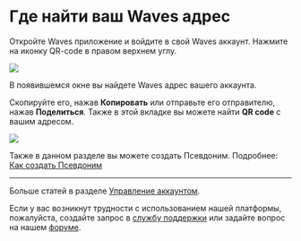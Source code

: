 # Где найти ваш Waves адрес

Откройте Waves приложение и войдите в свой Waves аккаунт.
Нажмите на иконку QR-code в правом верхнем углу.

![](/waves-client/mobile-apps/_assets/waves_address_01.png)

В появившемся окне вы найдете Waves адрес вашего аккаунта.

Скопируйте его, нажав **Копировать** или отправьте его отправителю, нажав **Поделиться**. Также в этой вкладке вы можете найти **QR code** с вашим адресом.

![](/waves-client/mobile-apps/_assets/waves_address_02.png)

Также в данном разделе вы можете создать Псевдоним. Подробнее: [Как создать Псевдоним](/waves-client/mobile-apps/iOS/account-managment/creating-an-alias.md)

___

Больше статей в разделе [Управление аккаунтом](/waves-client/mobile-apps/iOS/account-management.md).

Если у вас возникнут трудности с использованием нашей платформы, пожалуйста, создайте запрос в [службу поддержки](https://support.wavesplatform.com/) или задайте вопрос на нашем [форуме](https://forum.wavesplatform.com/).
